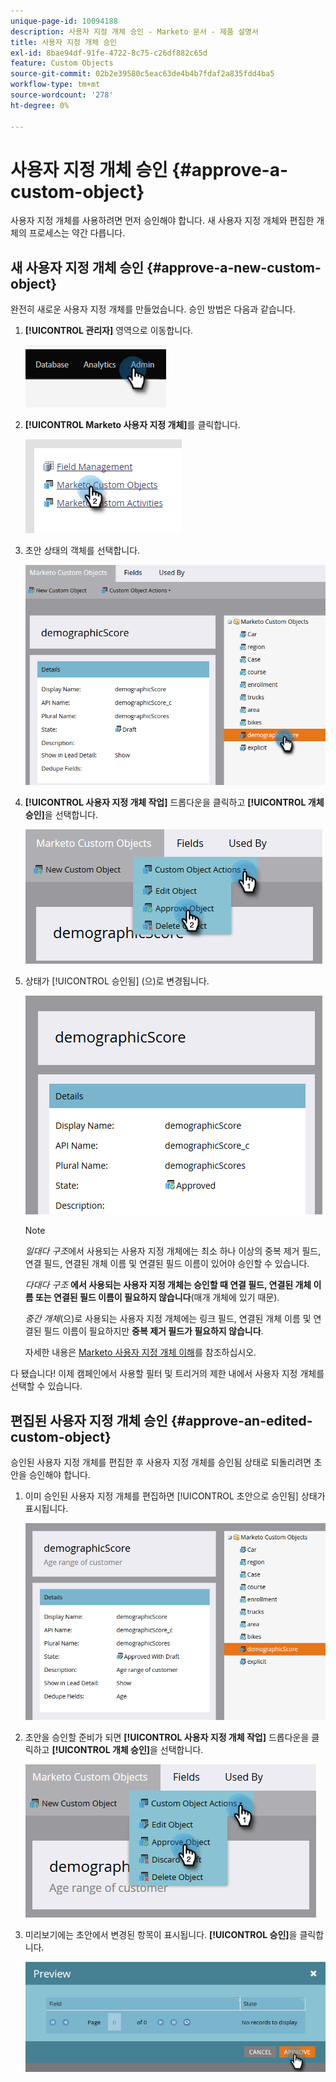 ```yaml
---
unique-page-id: 10094188
description: 사용자 지정 개체 승인 - Marketo 문서 - 제품 설명서
title: 사용자 지정 개체 승인
exl-id: 8bae94df-91fe-4722-8c75-c26df882c65d
feature: Custom Objects
source-git-commit: 02b2e39580c5eac63de4b4b7fdaf2a835fdd4ba5
workflow-type: tm+mt
source-wordcount: '278'
ht-degree: 0%

---
```


# 사용자 지정 개체 승인 {#approve-a-custom-object}

사용자 지정 개체를 사용하려면 먼저 승인해야 합니다. 새 사용자 지정 개체와 편집한 개체의 프로세스는 약간 다릅니다.

## 새 사용자 지정 개체 승인 {#approve-a-new-custom-object}

완전히 새로운 사용자 지정 개체를 만들었습니다. 승인 방법은 다음과 같습니다.

1. **[!UICONTROL 관리자]** 영역으로 이동합니다.

   ![](assets/approve-a-custom-object-1.png)

1. **[!UICONTROL Marketo 사용자 지정 개체]**&#x200B;를 클릭합니다.

   ![](assets/approve-a-custom-object-2.png)

1. 초안 상태의 객체를 선택합니다.

   ![](assets/approve-a-custom-object-3.png)

1. **[!UICONTROL 사용자 지정 개체 작업]** 드롭다운을 클릭하고 **[!UICONTROL 개체 승인]**&#x200B;을 선택합니다.

   ![](assets/approve-a-custom-object-4.png)

1. 상태가 [!UICONTROL 승인됨] (으)로 변경됩니다.

   ![](assets/approve-a-custom-object-5.png)

   >[!NOTE]
   >
   >_일대다 구조_&#x200B;에서 사용되는 사용자 지정 개체에는 최소 하나 이상의 중복 제거 필드, 연결 필드, 연결된 개체 이름 및 연결된 필드 이름이 있어야 승인할 수 있습니다.
   >
   >_다대다 구조_ **에서 사용되는 사용자 지정 개체는 승인할 때 연결 필드, 연결된 개체 이름 또는 연결된 필드 이름이 필요하지 않습니다**(매개 개체에 있기 때문).
   >
   >_중간 개체_(으)로 사용되는 사용자 지정 개체에는 링크 필드, 연결된 개체 이름 및 연결된 필드 이름이 필요하지만 **중복 제거 필드가 필요하지 않습니다**.
   >
   >자세한 내용은 [Marketo 사용자 지정 개체 이해](/help/marketo/product-docs/administration/marketo-custom-objects/understanding-marketo-custom-objects.md)를 참조하십시오.

다 됐습니다! 이제 캠페인에서 사용할 필터 및 트리거의 제한 내에서 사용자 지정 개체를 선택할 수 있습니다.

## 편집된 사용자 지정 개체 승인 {#approve-an-edited-custom-object}

승인된 사용자 지정 개체를 편집한 후 사용자 지정 개체를 승인됨 상태로 되돌리려면 초안을 승인해야 합니다.

1. 이미 승인된 사용자 지정 개체를 편집하면 [!UICONTROL 초안으로 승인됨] 상태가 표시됩니다.

   ![](assets/approve-a-custom-object-6.png)

1. 초안을 승인할 준비가 되면 **[!UICONTROL 사용자 지정 개체 작업]** 드롭다운을 클릭하고 **[!UICONTROL 개체 승인]**&#x200B;을 선택합니다.

   ![](assets/approve-a-custom-object-7.png)

1. 미리보기에는 초안에서 변경된 항목이 표시됩니다. **[!UICONTROL 승인]**&#x200B;을 클릭합니다.

   ![](assets/approve-a-custom-object-8.png)
